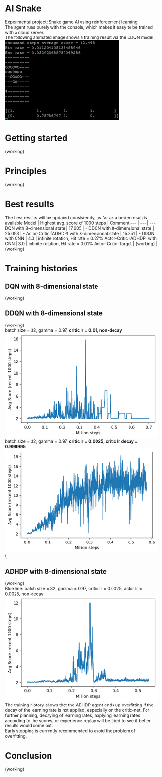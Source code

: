 # AI Snake
Experimental project: Snake game AI using reinforcement learning\
The agent runs purely with the console, which makes it easy to be trained with a cloud server.\
The following animated image shows a training result via the DDQN model. \
![](https://github.com/zysoong/ai-greedy-snake/blob/master/images/example_ddqn_reduced.gif?raw=true)

# Getting started
(working)

# Principles
(working)

# Best results
The best results will be updated consistently, as far as a better result is available
Model | Highest avg. score of 1000 steps | Comment
--- | --- | ---
DQN with 8-dimensional state | 17.005 | -
DDQN with 8-dimensional state | 25.093 | - 
Actor-Critic (ADHDP) with 8-dimensional state | 15.351 | -
DDQN with CNN | 4.0  | infinite rotation, Hit rate = 0.27%
Actor-Critic (ADHDP) with CNN | 3.0  | infinite rotation, Hit rate = 0.01%
Actor-Critic-Target | (working) | (working)

# Training histories
## DQN with 8-dimensional state
(working)
## DDQN with 8-dimensional state
(working)\
batch size = 32, gamma = 0.97, **critic lr = 0.01, non-decay**\
![](https://github.com/zysoong/ai-greedy-snake/blob/master/images/ddqn_plot.png?raw=true)\
batch size = 32, gamma = 0.97, **critic lr = 0.0025, critic lr decay = 0.999995**\
![](https://github.com/zysoong/ai-greedy-snake/blob/master/images/ddqn_plot_d0999995_.png?raw=true)\

## ADHDP with 8-dimensional state
(working)\
Blue line: batch size = 32, gamma = 0.97, critic lr = 0.0025, actor lr = 0.0025, non-decay
![](https://github.com/zysoong/ai-greedy-snake/blob/master/images/adhdp_plot.png?raw=true)\
The training history shows that the ADHDP agent ends up overfitting if the decay of the learning rate is not applied, especially on the critic-net. For further planning, decaying of learning rates, applying learning rates according to the scores, or experience replay will be tried to see if better results would come out. \
Early stopping is currently recommended to avoid the problem of overfitting.

# Conclusion
(working)
